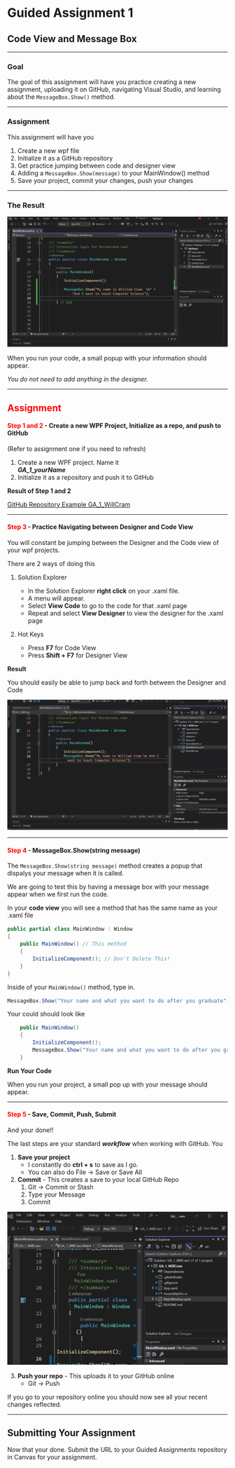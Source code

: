<style>
r { color: Red }
    </style>

# Guided Assignment 1
## Code View and Message Box
---
### Goal
The goal of this assignment will have you practice creating a new assignment, uploading it on GitHub, navigating Visual Studio, and learning about the ```MessageBox.Show()``` method.  

---
### Assignment
This assignment will have you 
1. Create a new wpf file
2. Initialize it as a GitHub repository
3. Get practice jumping between code and designer view
4. Adding a ```MessageBox.Show(message)``` to your MainWindow() method
5. Save your project, commit your changes, push your changes

---
### The Result

![Guided Assignment 1 Result](https://raw.githubusercontent.com/WCramRTC/GA_Images/main/GA_1_Images/GA_1_Result.gif)

When you run your code, a small popup with your information should appear.

*You do not need to add anything in the designer.*

---

## <r>Assignment</r>

#### **<r>Step 1 and 2</r> - Create a new WPF Project, Initialize as a repo, and push to GitHub**
(Refer to assignment one if you need to refresh)

1. Create a new WPF project. Name it  
_**GA_1_yourName**_
2. Initialize it as a repository and push it to GitHub

**Result of Step 1 and 2**

[GitHub Repository Example GA_1_WillCram](https://github.com/WCramRTC/GA_1_WillCram)

---
#### **<r>Step 3</r> - Practice Navigating between Designer and Code View**

You will constant be jumping between the Designer and the Code view of your wpf projects.

There are 2 ways of doing this

1. Solution Explorer

    * In the Solution Explorer **right click** on your .xaml file.
    * A menu will appear. 
    * Select **View Code** to go to the code for that .xaml page
    * Repeat and select **View Designer** to view the designer for the .xaml page

2. Hot Keys
    * Press **F7** for Code View
    * Press **Shift + F7** for Designer View

**Result**

You should easily be able to jump back and forth between the Designer and Code

![Jumping between Designer and Code using Hot Keys](https://raw.githubusercontent.com/WCramRTC/GA_Images/main/GA_1_Images/GA_1_Designer_Code.gif)


---
#### **<r>Step 4</r> - MessageBox.Show(string message)**

The ```MessageBox.Show(string message)``` method creates a popup that dispalys your message when it is called.

We are going to test this by having a message box with your message appear when we first run the code.

In your **code view** you will see a method that has the same name as your .xaml file

```csharp
public partial class MainWindow : Window
{
    public MainWindow() // This method
    {
        InitializeComponent(); // Don't Delete This!
    }
}
```

Inside of your ```MainWindow()``` method, type in.

```csharp
MessageBox.Show("Your name and what you want to do after you graduate");
```

Your could should look like

```csharp
    public MainWindow()
    {
        InitializeComponent();
        MessageBox.Show("Your name and what you want to do after you graduate");
    }
```

**Run Your Code**

When you run your project, a small pop up with your message should appear.

---
#### **<r>Step 5</r> - Save, Commit, Push, Submit**

And your done!!

The last steps are your standard _**workflow**_ when working with GitHub. You
1. **Save your project**
    * I constantly do **ctrl + s** to save as I go.
    * You can also do File -> Save or Save All
2. **Commit** - This creates a save to your local GitHub Repo
    1. Git -> Commit or Stash
    2. Type your Message
    3. Commit

![Gif showing how to commit in Visual Studio](https://raw.githubusercontent.com/WCramRTC/GA_Images/main/GA_1_Images/GA_1_Commit.gif)

3. **Push your repo** - This uploads it to your GitHub online
    * Git -> Push

If you go to your repository online you should now see all your recent changes reflected.

---

## Submitting Your Assignment
Now that your done. Submit the URL to your Guided Assignments repository in Canvas for your assignment.

